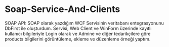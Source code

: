 # Soap-Service-And-Clients
SOAP API: SOAP olarak yazdığım WCF Servisinin veritabanı entegrasyonunu DbFirst ile oluşturdum. Servisi, Web Client ve WinForm üzerinde kayıtlı kullanıcı bilgileriyle Login olarak ve Admine ve diğer tedarikçilere göre products bilgilerini görüntüleme, ekleme ve düzenleme örneği yaptım.
